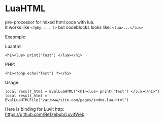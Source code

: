# LuaHTML
pre-processor for mixed html code with lua.  
it works like `<?php ... ?>` but codeblocks looks like: `<lua>...</lua>`

Exapmple:

Luahtml:
```
<h1><lua> print('Test') </lua></h1>
```

PHP:
```
<h1><?php echo("Test") ?></h1>
```

Usage:
```
local result_html = EvalLuaHTML("<h1><lua> print('Test') </lua></h1>")
local result_html = EvalLuaHTMLFile("var/www/site.com/pages/index.lua.html")
```

Here is binding for Luvit http:  
https://github.com/Be1zebub/LuvitWeb
